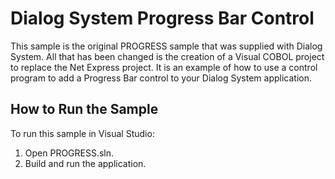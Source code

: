 # Dialog System Progress Bar Control

This sample is the original PROGRESS sample that was supplied with Dialog System.
All that has been changed is the creation of a Visual COBOL project to replace
the Net Express project. It is an example of how to use a
control program to add a Progress Bar control to your Dialog System
application.

## How to Run the Sample

To run this sample in Visual Studio:

1. Open PROGRESS.sln.
2. Build and run the application.
